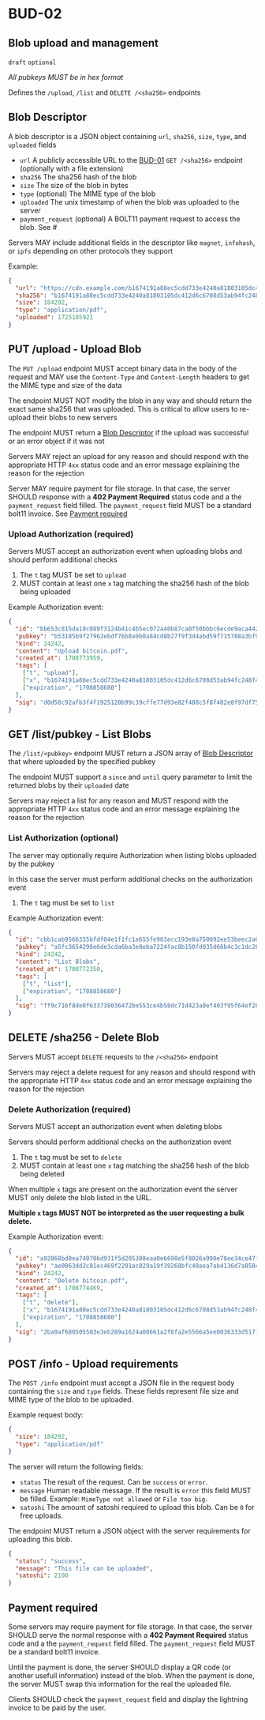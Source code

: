 # BUD-02

## Blob upload and management

`draft` `optional`

_All pubkeys MUST be in hex format_

Defines the `/upload`, `/list` and `DELETE /<sha256>` endpoints

## Blob Descriptor

A blob descriptor is a JSON object containing `url`, `sha256`, `size`, `type`, and `uploaded` fields

- `url` A publicly accessible URL to the [BUD-01](./01.md#get-sha256---get-blob) `GET /<sha256>` endpoint (optionally with a file extension)
- `sha256` The sha256 hash of the blob
- `size` The size of the blob in bytes
- `type` (optional) The MIME type of the blob
- `uploaded` The unix timestamp of when the blob was uploaded to the server
- `payment_request` (optional) A BOLT11 payment request to access the blob. See #

Servers MAY include additional fields in the descriptor like `magnet`, `infohash`, or `ipfs` depending on other protocols they support

Example:

```json
{
  "url": "https://cdn.example.com/b1674191a88ec5cdd733e4240a81803105dc412d6c6708d53ab94fc248f4f553.pdf",
  "sha256": "b1674191a88ec5cdd733e4240a81803105dc412d6c6708d53ab94fc248f4f553",
  "size": 184292,
  "type": "application/pdf",
  "uploaded": 1725105921
}
```

## PUT /upload - Upload Blob

The `PUT /upload` endpoint MUST accept binary data in the body of the request and MAY use the `Content-Type` and `Content-Length` headers to get the MIME type and size of the data

The endpoint MUST NOT modify the blob in any way and should return the exact same sha256 that was uploaded. This is critical to allow users to re-upload their blobs to new servers

The endpoint MUST return a [Blob Descriptor](#blob-descriptor) if the upload was successful or an error object if it was not

Servers MAY reject an upload for any reason and should respond with the appropriate HTTP `4xx` status code and an error message explaining the reason for the rejection

Server MAY require payment for file storage. In that case, the server SHOULD response with a **402 Payment Required** status code and a the `payment_request` field filled. The `payment_request` field MUST be a standard bolt11 invoice. See [Payment required](#payment-required)

### Upload Authorization (required)

Servers MUST accept an authorization event when uploading blobs and should perform additional checks

1. The `t` tag MUST be set to `upload`
2. MUST contain at least one `x` tag matching the sha256 hash of the blob being uploaded

Example Authorization event:

```json
{
  "id": "bb653c815da18c089f3124b41c4b5ec072a40b87ca0f50bbbc6ecde9aca442eb",
  "pubkey": "b53185b9f27962ebdf76b8a9b0a84cd8b27f9f3d4abd59f715788a3bf9e7f75e",
  "kind": 24242,
  "content": "Upload bitcoin.pdf",
  "created_at": 1708773959,
  "tags": [
    ["t", "upload"],
    ["x", "b1674191a88ec5cdd733e4240a81803105dc412d6c6708d53ab94fc248f4f553"],
    ["expiration", "1708858680"]
  ],
  "sig": "d0d58c92afb3f4f1925120b99c39cffe77d93e82f488c5f8f482e8f97df75c5357175b5098c338661c37d1074b0a18ab5e75a9df08967bfb200930ec6a76562f"
}
```

## GET /list/pubkey - List Blobs

The `/list/<pubkey>` endpoint MUST return a JSON array of [Blob Descriptor](#blob-descriptor) that where uploaded by the specified pubkey

The endpoint MUST support a `since` and `until` query parameter to limit the returned blobs by their `uploaded` date

Servers may reject a list for any reason and MUST respond with the appropriate HTTP `4xx` status code and an error message explaining the reason for the rejection

### List Authorization (optional)

The server may optionally require Authorization when listing blobs uploaded by the pubkey

In this case the server must perform additional checks on the authorization event

1. The `t` tag must be set to `list`

Example Authorization event:

```json
{
  "id": "cbb1cab9566355bfdf04e1f1fc1e655fe903ecc193e8a750092ee53beec2a0e8",
  "pubkey": "a5fc3654296e6de3cda6ba3e8eba7224fac8b150fd035d66b4c3c1dc2888b8fc",
  "kind": 24242,
  "content": "List Blobs",
  "created_at": 1708772350,
  "tags": [
    ["t", "list"],
    ["expiration", "1708858680"]
  ],
  "sig": "ff9c716f8de0f633738036472be553ce4b58dc71d423a0ef403f95f64ef28582ef82129b41d4d0ef64d2338eb4aeeb66dbc03f8b3a3ed405054ea8ecb14fa36c"
}
```

## DELETE /sha256 - Delete Blob

Servers MUST accept `DELETE` requests to the `/<sha256>` endpoint

Servers may reject a delete request for any reason and should respond with the appropriate HTTP `4xx` status code and an error message explaining the reason for the rejection

### Delete Authorization (required)

Servers MUST accept an authorization event when deleting blobs

Servers should perform additional checks on the authorization event

1. The `t` tag must be set to `delete`
2. MUST contain at least one `x` tag matching the sha256 hash of the blob being deleted

When multiple `x` tags are present on the authorization event the server MUST only delete the blob listed in the URL.

**Multiple `x` tags MUST NOT be interpreted as the user requesting a bulk delete.**

Example Authorization event:

```json
{
  "id": "a92868bd8ea740706d931f5d205308eaa0e6698e5f8026a990e78ee34ce47fe8",
  "pubkey": "ae0063dd2c81ec469f2291ac029a19f39268bfc40aea7ab4136d7a858c3a06de",
  "kind": 24242,
  "content": "Delete bitcoin.pdf",
  "created_at": 1708774469,
  "tags": [
    ["t", "delete"],
    ["x", "b1674191a88ec5cdd733e4240a81803105dc412d6c6708d53ab94fc248f4f553"],
    ["expiration", "1708858680"]
  ],
  "sig": "2ba9af680505583e3eb289a1624a08661a2f6fa2e5566a5ee0036333d517f965e0ffba7f5f7a57c2de37e00a2e85fd7999076468e52bdbcfad8abb76b37a94b0"
}
```
## POST /info - Upload requirements

The `POST /info` endpoint must accept a JSON file in the request body containing the `size` and `type` fields. These fields represent file size and MIME type of the blob to be uploaded.

Example request body:

```json
{
  "size": 184292,
  "type": "application/pdf"
}
```

The server will return the following fields:

- `status` The result of the request. Can be `success` or `error`.
- `message` Human readable message. If the result is `error` this field MUST be filled. Example: `MimeType not allowed` or `File too big`.
- `satoshi` The amount of satoshi required to upload this blob. Can be `0` for free uploads.

The endpoint MUST return a JSON object with the server requirements for uploading this blob.

```json
{
  "status": "success",
  "message": "This file can be uploaded",
  "satoshi": 2100
}
```

## Payment required

Some servers may require payment for file storage. In that case, the server SHOULD serve the normal response with a **402 Payment Required** status code and a the `payment_request` field filled. The `payment_request` field MUST be a standard bolt11 invoice.

Until the payment is done, the server SHOULD display a QR code (or another usefull information) instead of the blob. When the payment is done, the server MUST swap this information for the real the uploaded file.

Clients SHOULD check the `payment_request` field and display the lightning invoice to be paid by the user.
